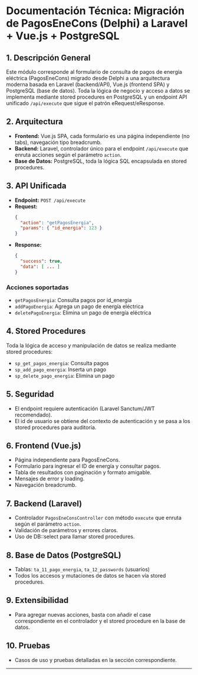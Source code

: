 # Documentación Técnica: Migración de PagosEneCons (Delphi) a Laravel + Vue.js + PostgreSQL

## 1. Descripción General
Este módulo corresponde al formulario de consulta de pagos de energía eléctrica (PagosEneCons) migrado desde Delphi a una arquitectura moderna basada en Laravel (backend/API), Vue.js (frontend SPA) y PostgreSQL (base de datos). Toda la lógica de negocio y acceso a datos se implementa mediante stored procedures en PostgreSQL y un endpoint API unificado `/api/execute` que sigue el patrón eRequest/eResponse.

## 2. Arquitectura
- **Frontend:** Vue.js SPA, cada formulario es una página independiente (no tabs), navegación tipo breadcrumb.
- **Backend:** Laravel, controlador único para el endpoint `/api/execute` que enruta acciones según el parámetro `action`.
- **Base de Datos:** PostgreSQL, toda la lógica SQL encapsulada en stored procedures.

## 3. API Unificada
- **Endpoint:** `POST /api/execute`
- **Request:**
  ```json
  {
    "action": "getPagosEnergia",
    "params": { "id_energia": 123 }
  }
  ```
- **Response:**
  ```json
  {
    "success": true,
    "data": [ ... ]
  }
  ```

### Acciones soportadas
- `getPagosEnergia`: Consulta pagos por id_energia
- `addPagoEnergia`: Agrega un pago de energía eléctrica
- `deletePagoEnergia`: Elimina un pago de energía eléctrica

## 4. Stored Procedures
Toda la lógica de acceso y manipulación de datos se realiza mediante stored procedures:
- `sp_get_pagos_energia`: Consulta pagos
- `sp_add_pago_energia`: Inserta un pago
- `sp_delete_pago_energia`: Elimina un pago

## 5. Seguridad
- El endpoint requiere autenticación (Laravel Sanctum/JWT recomendado).
- El id de usuario se obtiene del contexto de autenticación y se pasa a los stored procedures para auditoría.

## 6. Frontend (Vue.js)
- Página independiente para PagosEneCons.
- Formulario para ingresar el ID de energía y consultar pagos.
- Tabla de resultados con paginación y formato amigable.
- Mensajes de error y loading.
- Navegación breadcrumb.

## 7. Backend (Laravel)
- Controlador `PagosEneConsController` con método `execute` que enruta según el parámetro `action`.
- Validación de parámetros y errores claros.
- Uso de DB::select para llamar stored procedures.

## 8. Base de Datos (PostgreSQL)
- Tablas: `ta_11_pago_energia`, `ta_12_passwords` (usuarios)
- Todos los accesos y mutaciones de datos se hacen vía stored procedures.

## 9. Extensibilidad
- Para agregar nuevas acciones, basta con añadir el case correspondiente en el controlador y el stored procedure en la base de datos.

## 10. Pruebas
- Casos de uso y pruebas detalladas en la sección correspondiente.

---
